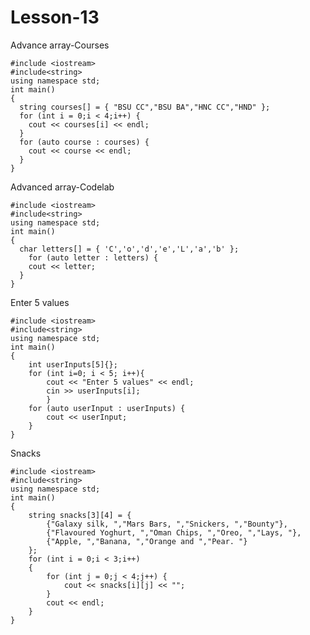 # Lesson-13
Advance array-Courses

    #include <iostream>
    #include<string>
    using namespace std;
    int main()
    {
      string courses[] = { "BSU CC","BSU BA","HNC CC","HND" };
      for (int i = 0;i < 4;i++) {
        cout << courses[i] << endl;
      }
      for (auto course : courses) {
        cout << course << endl;
      }
    }

 Advanced array-Codelab  
                          
    #include <iostream>
    #include<string>
    using namespace std;
    int main()
    {
      char letters[] = { 'C','o','d','e','L','a','b' };
        for (auto letter : letters) {
        cout << letter;
      }
    }
Enter 5 values

    #include <iostream>
    #include<string>
    using namespace std;
    int main()
    {
        int userInputs[5]{};
        for (int i=0; i < 5; i++){
            cout << "Enter 5 values" << endl;
            cin >> userInputs[i];
            }
        for (auto userInput : userInputs) {
            cout << userInput;
        }
    }
  
Snacks

    #include <iostream>
    #include<string>
    using namespace std;
    int main()
    {
        string snacks[3][4] = {
            {"Galaxy silk, ","Mars Bars, ","Snickers, ","Bounty"},
            {"Flavoured Yoghurt, ","Oman Chips, ","Oreo, ","Lays, "},
            {"Apple, ","Banana, ","Orange and ","Pear. "}
        };
        for (int i = 0;i < 3;i++)
        {
            for (int j = 0;j < 4;j++) {
                cout << snacks[i][j] << "";
            }
            cout << endl;
        }
    }
